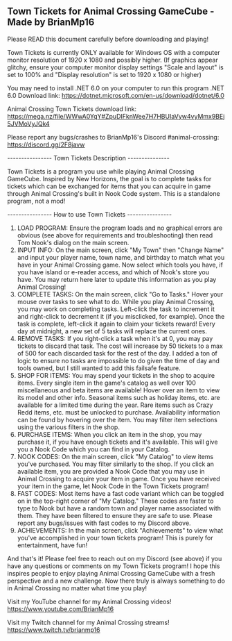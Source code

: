 Town Tickets for Animal Crossing GameCube - Made by BrianMp16
---------------------------------------------------------

Please READ this document carefully before downloading and playing!

Town Tickets is currently ONLY available for Windows OS with a computer monitor resolution of 1920 x 1080 and possibly higher. (If graphics appear glitchy, ensure your computer monitor display settings "Scale and layout" is set to 100% and "Display resolution" is set to 1920 x 1080 or higher)

You may need to install .NET 6.0 on your computer to run this program .NET 6.0 Download link:
https://dotnet.microsoft.com/en-us/download/dotnet/6.0

Animal Crossing Town Tickets download link:
https://mega.nz/file/WWwA0YqY#ZpuDIFknWee7H7HBUIaVyw4vyMmx9BEj5JVMoVyJQk4

Please report any bugs/crashes to BrianMp16's Discord #animal-crossing:
https://discord.gg/2F8javw


---------------- Town Tickets Description ---------------

Town Tickets is a program you use while playing Animal Crossing GameCube. Inspired by New Horizons, the goal is to complete tasks for tickets which can be exchanged for items that you can acquire in game through Animal Crossing's built in Nook Code system. This is a standalone program, not a mod!



---------------- How to use Town Tickets ----------------

1) LOAD PROGRAM:	Ensure the program loads and no graphical errors are obvious (see above for requirements and troubleshooting) then read Tom Nook's dialog on the main screen.
2) INPUT INFO:	On the main screen, click "My Town" then "Change Name" and input your player name, town name, and birthday to match what you have in your Animal Crossing game. Now select which tools you have, if you have island or e-reader access, and which of Nook's store you have. You may return here later to update this information as you play Animal Crossing!
3) COMPLETE TASKS:	On the main screen, click "Go to Tasks." Hover your mouse over tasks to see what to do. While you play Animal Crossing, you may work on completing tasks. Left-click the task to increment it and right-click to decrement it (if you misclicked, for example). Once the task is complete, left-click it again to claim your tickets reward! Every day at midnight, a new set of 5 tasks will replace the current ones.
4) REMOVE TASKS:	If you right-click a task when it's at 0, you may pay tickets to discard that task. The cost will increase by 50 tickets to a max of 500 for each discarded task for the rest of the day. I added a ton of logic to ensure no tasks are impossible to do given the time of day and tools owned, but I still wanted to add this failsafe feature.
5) SHOP FOR ITEMS:	You may spend your tickets in the shop to acquire items. Every single item in the game's catalog as well over 100 miscellaneous and beta items are available! Hover over an item to view its model and other info. Seasonal items such as holiday items, etc. are available for a limited time during the year. Rare items such as Crazy Redd items, etc. must be unlocked to purchase. Availability information can be found by hovering over the item. You may filter item selections using the various filters in the shop.
6) PURCHASE ITEMS:	When you click an item in the shop, you may purchase it, if you have enough tickets and it's available. This will give you a Nook Code which you can find in your Catalog.
7) NOOK CODES:		On the main screen, click "My Catalog" to view items you've purchased. You may filter similarly to the shop. If you click an available item, you are provided a Nook Code that you may use in Animal Crossing to acquire your item in game. Once you have received your item in the game, let Nook Code in the Town Tickets program!
8) FAST CODES:		Most items have a fast code variant which can be toggled on in the top-right corner of "My Catalog." These codes are faster to type to Nook but have a random town and player name associated with them. They have been filtered to ensure they are safe to use. Please report any bugs/issues with fast codes to my Discord above.
9) ACHIEVEMENTS:	In the main screen, click "Achievements" to view what you've accomplished in your town tickets program! This is purely for entertainment, have fun!

And that's it! Please feel free to reach out on my Discord (see above) if you have any questions or comments on my Town Tickets program! I hope this inspires people to enjoy playing Animal Crossing GameCube with a fresh perspective and a new challenge. Now there truly is always something to do in Animal Crossing no matter what time you play!


Visit my YouTube channel for my Animal Crossing videos!
https://www.youtube.com/BrianMp16


Visit my Twitch channel for my Animal Crossing streams!
https://www.twitch.tv/brianmp16
